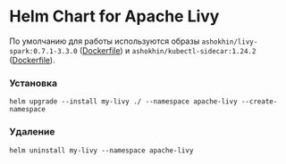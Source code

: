 # Helm Chart for Apache Livy

По умолчанию для работы используются образы `ashokhin/livy-spark:0.7.1-3.3.0` ([Dockerfile](dockerfiles/livy-spark/Dockerfile)) и `ashokhin/kubectl-sidecar:1.24.2` ([Dockerfile](dockerfiles/kubectl-sidecar/Dockerfile)).

### Установка

```
helm upgrade --install my-livy ./ --namespace apache-livy --create-namespace
```

### Удаление

```
helm uninstall my-livy --namespace apache-livy
```
